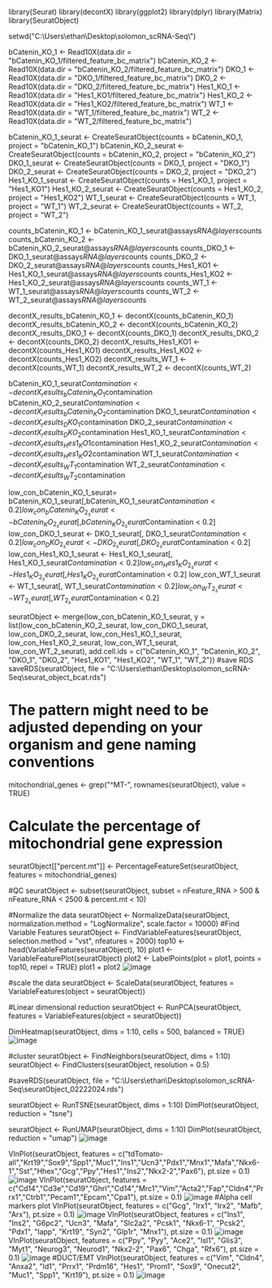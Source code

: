 library(Seurat)
library(decontX)
library(ggplot2)
library(dplyr)
library(Matrix)
library(SeuratObject)

setwd("C:\\Users\\ethan\\Desktop\\solomon_scRNA-Seq\\")

bCatenin_KO_1 <- Read10X(data.dir = "bCatenin_KO_1/filtered_feature_bc_matrix")
bCatenin_KO_2 <- Read10X(data.dir = "bCatenin_KO_2/filtered_feature_bc_matrix")
DKO_1 <- Read10X(data.dir = "DKO_1/filtered_feature_bc_matrix")
DKO_2 <- Read10X(data.dir = "DKO_2/filtered_feature_bc_matrix")
Hes1_KO_1 <- Read10X(data.dir = "Hes1_KO1/filtered_feature_bc_matrix")
Hes1_KO_2 <- Read10X(data.dir = "Hes1_KO2/filtered_feature_bc_matrix")
WT_1 <- Read10X(data.dir = "WT_1/filtered_feature_bc_matrix")
WT_2 <- Read10X(data.dir = "WT_2/filtered_feature_bc_matrix")


bCatenin_KO_1_seurat <- CreateSeuratObject(counts = bCatenin_KO_1, project = "bCatenin_KO_1")
bCatenin_KO_2_seurat <- CreateSeuratObject(counts = bCatenin_KO_2, project = "bCatenin_KO_2")
DKO_1_seurat <- CreateSeuratObject(counts = DKO_1, project = "DKO_1")
DKO_2_seurat <- CreateSeuratObject(counts = DKO_2, project = "DKO_2")
Hes1_KO_1_seurat <- CreateSeuratObject(counts = Hes1_KO_1, project = "Hes1_KO1")
Hes1_KO_2_seurat <- CreateSeuratObject(counts = Hes1_KO_2, project = "Hes1_KO2")
WT_1_seurat <- CreateSeuratObject(counts = WT_1, project = "WT_1")
WT_2_seurat <- CreateSeuratObject(counts = WT_2, project = "WT_2")

counts_bCatenin_KO_1 <- bCatenin_KO_1_seurat@assays$RNA@layers$counts
counts_bCatenin_KO_2 <- bCatenin_KO_2_seurat@assays$RNA@layers$counts
counts_DKO_1 <- DKO_1_seurat@assays$RNA@layers$counts
counts_DKO_2 <- DKO_2_seurat@assays$RNA@layers$counts
counts_Hes1_KO1 <- Hes1_KO_1_seurat@assays$RNA@layers$counts
counts_Hes1_KO2 <- Hes1_KO_2_seurat@assays$RNA@layers$counts
counts_WT_1 <- WT_1_seurat@assays$RNA@layers$counts
counts_WT_2 <- WT_2_seurat@assays$RNA@layers$counts

decontX_results_bCatenin_KO_1 <- decontX(counts_bCatenin_KO_1) 
decontX_results_bCatenin_KO_2 <- decontX(counts_bCatenin_KO_2)
decontX_results_DKO_1 <- decontX(counts_DKO_1)
decontX_results_DKO_2 <- decontX(counts_DKO_2)
decontX_results_Hes1_KO1 <- decontX(counts_Hes1_KO1)
decontX_results_Hes1_KO2 <- decontX(counts_Hes1_KO2)
decontX_results_WT_1 <- decontX(counts_WT_1)
decontX_results_WT_2 <- decontX(counts_WT_2)

bCatenin_KO_1_seurat$Contamination <- decontX_results_bCatenin_KO_1$contamination
bCatenin_KO_2_seurat$Contamination <- decontX_results_bCatenin_KO_2$contamination
DKO_1_seurat$Contamination <- decontX_results_DKO_1$contamination
DKO_2_seurat$Contamination <- decontX_results_DKO_2$contamination
Hes1_KO_1_seurat$Contamination <- decontX_results_Hes1_KO1$contamination
Hes1_KO_2_seurat$Contamination <- decontX_results_Hes1_KO2$contamination
WT_1_seurat$Contamination <- decontX_results_WT_1$contamination
WT_2_seurat$Contamination <- decontX_results_WT_2$contamination


low_con_bCatenin_KO_1_seurat= bCatenin_KO_1_seurat[,bCatenin_KO_1_seurat$Contamination < 0.2]
low_con_bCatenin_KO_2_seurat <- bCatenin_KO_2_seurat[, bCatenin_KO_2_seurat$Contamination < 0.2]
low_con_DKO_1_seurat <- DKO_1_seurat[, DKO_1_seurat$Contamination < 0.2]
low_con_DKO_2_seurat <- DKO_2_seurat[, DKO_2_seurat$Contamination < 0.2]
low_con_Hes1_KO_1_seurat <- Hes1_KO_1_seurat[, Hes1_KO_1_seurat$Contamination < 0.2]
low_con_Hes1_KO_2_seurat <- Hes1_KO_2_seurat[, Hes1_KO_2_seurat$Contamination < 0.2]
low_con_WT_1_seurat <- WT_1_seurat[, WT_1_seurat$Contamination < 0.2]
low_con_WT_2_seurat <- WT_2_seurat[, WT_2_seurat$Contamination < 0.2]

seuratObject <- merge(low_con_bCatenin_KO_1_seurat, y = list(low_con_bCatenin_KO_2_seurat,
                                                             low_con_DKO_1_seurat,
                                                             low_con_DKO_2_seurat,
                                                             low_con_Hes1_KO_1_seurat,
                                                             low_con_Hes1_KO_2_seurat,
                                                             low_con_WT_1_seurat,                                                             
                                                             low_con_WT_2_seurat),
                      add.cell.ids = c("bCatenin_KO_1", "bCatenin_KO_2", "DKO_1", "DKO_2", "Hes1_KO1", "Hes1_KO2", "WT_1", "WT_2"))
#save RDS
saveRDS(seuratObject, file = "C:\\Users\\ethan\\Desktop\\solomon_scRNA-Seq\\seurat_object_bcat.rds")

# The pattern might need to be adjusted depending on your organism and gene naming conventions
mitochondrial_genes <- grep("^MT-", rownames(seuratObject), value = TRUE)

# Calculate the percentage of mitochondrial gene expression
seuratObject[["percent.mt"]] <- PercentageFeatureSet(seuratObject, features = mitochondrial_genes)

#QC
seuratObject <- subset(seuratObject, subset = nFeature_RNA > 500 & nFeature_RNA < 2500 & percent.mt < 10)

#Normalize the data
seuratObject <- NormalizeData(seuratObject, normalization.method = "LogNormalize", scale.factor = 10000)
#Find Variable Features
seuratObject <- FindVariableFeatures(seuratObject, selection.method = "vst", nfeatures = 2000)
top10 <- head(VariableFeatures(seuratObject), 10)
plot1 <- VariableFeaturePlot(seuratObject)
plot2 <- LabelPoints(plot = plot1, points = top10, repel = TRUE)
plot1 + plot2
![image](https://github.com/zhany283/Beta-cell-regeneration/assets/130387837/38ae7ded-c968-4319-ac5a-0854b8a78b16)

#scale the data
seuratObject <- ScaleData(seuratObject, features = VariableFeatures(object = seuratObject))

#Linear dimensional reduction
seuratObject <- RunPCA(seuratObject, features = VariableFeatures(object = seuratObject))

DimHeatmap(seuratObject, dims = 1:10, cells = 500, balanced = TRUE)
![image](https://github.com/zhany283/Beta-cell-regeneration/assets/130387837/969fc1ed-26b3-429b-818e-bc1dca78e802)


#cluster
seuratObject <- FindNeighbors(seuratObject, dims = 1:10)
seuratObject <- FindClusters(seuratObject, resolution = 0.5)

#saveRDS(seuratObject, file = "C:\\Users\\ethan\\Desktop\\solomon_scRNA-Seq\\seuratObject_02222024.rds")

seuratObject <- RunTSNE(seuratObject, dims = 1:10)
DimPlot(seuratObject, reduction = "tsne")

seuratObject <- RunUMAP(seuratObject, dims = 1:10)
DimPlot(seuratObject, reduction = "umap")
![image](https://github.com/zhany283/Beta-cell-regeneration/assets/130387837/abba4e72-b3ad-44a8-b702-ecfc754d327c)


VlnPlot(seuratObject, features = c("tdTomato-all","Krt19","Sox9","Spp1","Muc1","Ins1","Ucn3","Pdx1","Mnx1","Mafa","Nkx6-1","Sst","Hhex","Gcg","Ppy","Hes1","Ins2","Nkx2-2","Pax6"), pt.size = 0.1)
![image](https://github.com/zhany283/Beta-cell-regeneration/assets/130387837/59427775-f199-4bb3-8f3e-31801a5b6807)
VlnPlot(seuratObject, features = c("Cd14","Cd3e","Cd19","Ghrl","Cd14","Mrc1","Vim","Acta2","Fap","Cldn4","Prrx1","Ctrb1","Pecam1","Epcam","Cpa1"), pt.size = 0.1)
![image](https://github.com/zhany283/Beta-cell-regeneration/assets/130387837/358821b0-fb8d-481e-9142-5ba5402034e6)
#Alpha cell markers plot
VlnPlot(seuratObject, features = c("Gcg", "Irx1", "Irx2", "Mafb", "Arx"), pt.size = 0.1)
![image](https://github.com/zhany283/Beta-cell-regeneration/assets/130387837/3bda9d72-74ae-48db-a7f6-0aac38cdd48f)
VlnPlot(seuratObject, features = c("Ins1", "Ins2", "G6pc2", "Ucn3", "Mafa", "Slc2a2", "Pcsk1", "Nkx6-1", "Pcsk2", "Pdx1", "Iapp", "Krt19", "Syn2", "Glp1r", "Mnx1"), pt.size = 0.1)
![image](https://github.com/zhany283/Beta-cell-regeneration/assets/130387837/01d1ac46-3664-4434-8047-d00d29bc491b)
VlnPlot(seuratObject, features = c("Ppy", "Pyy", "Ace2", "Isl1", "Glis3", "Myt1", "Neurog3", "Neurod1", "Nkx2-2", "Pax6", "Chga", "Rfx6"), pt.size = 0.1)
![image](https://github.com/zhany283/Beta-cell-regeneration/assets/130387837/dd543bdf-0b59-4050-977e-7f86b5ca3a05)
#DUCT/EMT
VlnPlot(seuratObject, features = c("Vim", "Cldn4", "Anxa2", "Id1", "Prrx1", "Prdm16", "Hes1", "Prom1", "Sox9", "Onecut2", "Muc1", "Spp1", "Krt19"), pt.size = 0.1)
![image](https://github.com/zhany283/Beta-cell-regeneration/assets/130387837/36066003-c14a-4619-a985-461a27e231eb)







